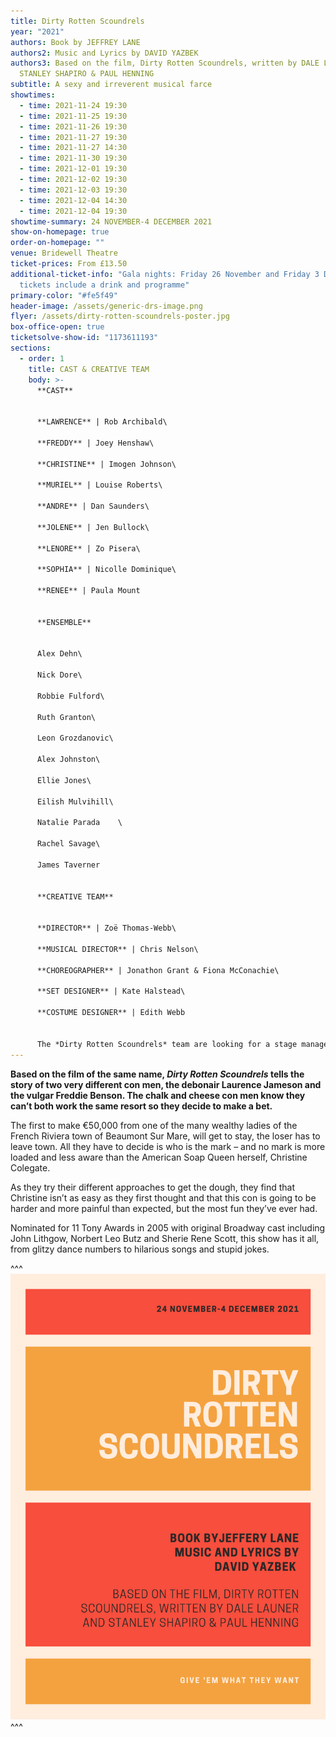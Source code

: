 ```yaml
---
title: Dirty Rotten Scoundrels
year: "2021"
authors: Book by JEFFREY LANE
authors2: Music and Lyrics by DAVID YAZBEK
authors3: Based on the film, Dirty Rotten Scoundrels, written by DALE LAUNER and
  STANLEY SHAPIRO & PAUL HENNING
subtitle: A sexy and irreverent musical farce
showtimes:
  - time: 2021-11-24 19:30
  - time: 2021-11-25 19:30
  - time: 2021-11-26 19:30
  - time: 2021-11-27 19:30
  - time: 2021-11-27 14:30
  - time: 2021-11-30 19:30
  - time: 2021-12-01 19:30
  - time: 2021-12-02 19:30
  - time: 2021-12-03 19:30
  - time: 2021-12-04 14:30
  - time: 2021-12-04 19:30
showtime-summary: 24 NOVEMBER-4 DECEMBER 2021
show-on-homepage: true
order-on-homepage: ""
venue: Bridewell Theatre
ticket-prices: From £13.50
additional-ticket-info: "Gala nights: Friday 26 November and Friday 3 December -
  tickets include a drink and programme"
primary-color: "#fe5f49"
header-image: /assets/generic-drs-image.png
flyer: /assets/dirty-rotten-scoundrels-poster.jpg
box-office-open: true
ticketsolve-show-id: "1173611193"
sections:
  - order: 1
    title: CAST & CREATIVE TEAM
    body: >-
      **CAST**


      **LAWRENCE** | Rob Archibald\

      **FREDDY** | Joey Henshaw\

      **CHRISTINE** | Imogen Johnson\

      **MURIEL** | Louise Roberts\

      **ANDRE** | Dan Saunders\

      **JOLENE** | Jen Bullock\

      **LENORE** | Zo Pisera\

      **SOPHIA** | Nicolle Dominique\

      **RENEE** | Paula Mount


      **ENSEMBLE**


      Alex Dehn\

      Nick Dore\

      Robbie Fulford\

      Ruth Granton\

      Leon Grozdanovic\

      Alex Johnston\

      Ellie Jones\

      Eilish Mulvihill\

      Natalie Parada	\

      Rachel Savage\

      James Taverner


      **CREATIVE TEAM**


      **DIRECTOR** | Zoë Thomas-Webb\

      **MUSICAL DIRECTOR** | Chris Nelson\

      **CHOREOGRAPHER** | Jonathon Grant & Fiona McConachie\

      **SET DESIGNER** | Kate Halstead\

      **COSTUME DESIGNER** | Edith Webb


      The *Dirty Rotten Scoundrels* team are looking for a stage manager. Please email [scoundrels@sedos.co.uk](mailto:scoundrels@sedos.co.uk) [](<>)if you would like to put yourself forward and have a chat about the show.
---
```

**Based on the film of the same name, *Dirty Rotten Scoundrels* tells the story of two very different con men, the debonair Laurence Jameson and the vulgar Freddie Benson. The chalk and cheese con men know they can’t both work the same resort so they decide to make a bet.** 

The first to make €50,000 from one of the many wealthy ladies of the French Riviera town of Beaumont Sur Mare, will get to stay, the loser has to leave town. All they have to decide is who is the mark – and no mark is more loaded and less aware than the American Soap Queen herself, Christine Colegate. 

As they try their different approaches to get the dough, they find that Christine isn’t as easy as they first thought and that this con is going to be harder and more painful than expected, but the most fun they’ve ever had.

Nominated for 11 Tony Awards in 2005 with original Broadway cast including John Lithgow, Norbert Leo Butz and Sherie Rene Scott, this show has it all, from glitzy dance numbers to hilarious songs and stupid jokes. 

^^^ ![](/assets/dirty-rotten-scoundrels-front-page.png)
^^^